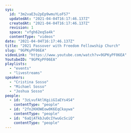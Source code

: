 ```yaml
---
sys:
  id: "3m2vaE3u2pEp9wmuYLoFS7"
  updatedAt: "2021-04-04T16:17:46.137Z"
  createdAt: "2021-04-04T16:17:46.137Z"
  revision: 1
  space: "vfgh62eq5a4k"
  contentType: "videos"
date: "2021-04-04T16:17:46.137Z"
title: "2021 Passover with Freedom Fellowship Church"
slug: "9GPKyPF06EA"
videoLink: "https://www.youtube.com/watch?v=9GPKyPF06EA"
YoutubeID: "9GPKyPF06EA"
playlists:
  - "events"
  - "livestreams"
speakers:
  - "Cristina Sosso"
  - "Michael Sosso"
  - "Joshua Sosso"
people:
  - id: "3zLvufAtlKgiiGIaEYs4S4"
    contentType: "people"
  - id: "2fn2KHOWEow0K6EqCkaywa"
    contentType: "people"
  - id: "6aQjATkbJuOcIYwuGcSciQ"
    contentType: "people"
---
```


